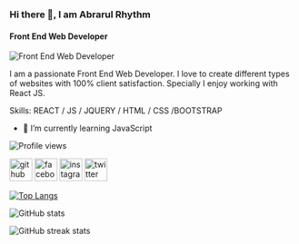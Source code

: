 ### Hi there 👋, I am Abrarul Rhythm
#### Front End Web Developer
![Front End Web Developer]([https://scontent.fcgp3-1.fna.fbcdn.net/v/t39.30808-6/329924139_506315001471696_3455584900523753985_n.jpg?stp=dst-jpg_p180x540&_nc_cat=106&ccb=1-7&_nc_sid=730e14&_nc_ohc=evaazfiHQT0AX-GBbV5&_nc_ht=scontent.fcgp3-1.fna&oh=00_AfCfNiLtTd8hXqPMh7V1Rhcwsr2JPxRlpIEviKVPzvq40A&oe=64079E7A](https://scontent.fdac144-1.fna.fbcdn.net/v/t39.30808-6/329924139_506315001471696_3455584900523753985_n.jpg?_nc_cat=106&ccb=1-7&_nc_sid=730e14&_nc_ohc=xGz8rQw8YssAX8ZiYFN&_nc_ht=scontent.fdac144-1.fna&oh=00_AfB38BJiQi7EfW_qKNyZz1Ktcw1M19PniF7CNvJ_NVGWFw&oe=642B36FA))

I am a passionate Front End Web Developer. I love to create different types of websites with 100% client satisfaction. Specially I enjoy working with React JS.

Skills: REACT / JS / JQUERY / HTML / CSS /BOOTSTRAP
 
- 🌱 I’m currently learning JavaScript 

![Profile views](https://gpvc.arturio.dev/AbrarulRhythm)  


[<img src='https://cdn.jsdelivr.net/npm/simple-icons@3.0.1/icons/github.svg' alt='github' height='40'>](https://github.com/AbrarulRhythm)  [<img src='https://cdn.jsdelivr.net/npm/simple-icons@3.0.1/icons/facebook.svg' alt='facebook' height='40'>](https://www.facebook.com/AbrarulRhythm1991)  [<img src='https://cdn.jsdelivr.net/npm/simple-icons@3.0.1/icons/instagram.svg' alt='instagram' height='40'>](https://www.instagram.com/abrarulrhythm/)  [<img src='https://cdn.jsdelivr.net/npm/simple-icons@3.0.1/icons/twitter.svg' alt='twitter' height='40'>](https://twitter.com/AbrarulRhythm)  

[![Top Langs](https://github-readme-stats.vercel.app/api/top-langs/?username=AbrarulRhythm)](https://github.com/anuraghazra/github-readme-stats)

![GitHub stats](https://github-readme-stats.vercel.app/api?username=AbrarulRhythm&show_icons=true)  

![GitHub streak stats](https://streak-stats.demolab.com/?user=AbrarulRhythm)  


